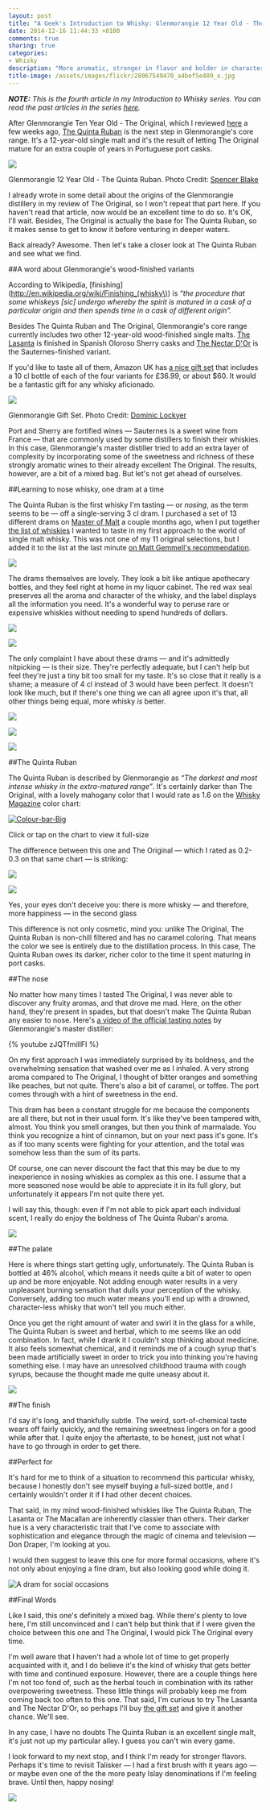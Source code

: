 ```yaml
---
layout: post
title: "A Geek's Introduction to Whisky: Glenmorangie 12 Year Old - The Quinta Ruban"
date: 2014-12-16 11:44:33 +0100
comments: true
sharing: true
categories: 
- Whisky
description: "More aromatic, stronger in flavor and bolder in character than The Original, The Quinta Ruban somehow falls short of the overall charm of its younger sibling."
title-image: /assets/images/flickr/28067549470_a4bef5e489_o.jpg
---
```


_**NOTE:** This is the fourth article in my Introduction to Whisky series. You can read the past articles in the series [here](http://www.analogsenses.com/categories/whisky/)._

After Glenmorangie Ten Year Old - The Original, which I reviewed [here](http://www.analogsenses.com/2014/11/05/a-geeks-introduction-to-whisky-glenmorangie-ten-year-old-the-original/) a few weeks ago, [The Quinta Ruban](https://glenmorangie.com/en/glenmorangie-quinta-ruban) is the next step in Glenmorangie's core range. It's a 12-year-old single malt and it's the result of letting The Original mature for an extra couple of years in Portuguese port casks. 

<p class="extra-width"><img src="/assets/images/flickr/16011138856_1046e3af5b_h.jpg"/></p>

<p class="photo-credit">Glenmorangie 12 Year Old - The Quinta Ruban. Photo Credit: <a href="https://www.flickr.com/photos/spedog/14938275144">Spencer Blake</a></p>


I already wrote in some detail about the origins of the Glenmorangie distillery in my review of The Original, so I won't repeat that part here. If you haven't read that article, now would be an excellent time to do so. It's OK, I'll wait. Besides, The Original is actually the base for The Quinta Ruban, so it makes sense to get to know it before venturing in deeper waters.

Back already? Awesome. Then let's take a closer look at The Quinta Ruban and see what we find.


##A word about Glenmorangie's wood-finished variants

According to Wikipedia, [finishing](http://en.wikipedia.org/wiki/Finishing_(whisky\)) is _“the procedure that some whiskeys [sic] undergo whereby the spirit is matured in a cask of a particular origin and then spends time in a cask of different origin”._

Besides The Quinta Ruban and The Original, Glenmorangie's core range currently includes two other 12-year-old wood-finished single malts. [The Lasanta](https://glenmorangie.com/en/glenmorangie-lasanta) is finished in Spanish Oloroso Sherry casks and [The Nectar D'Or](https://glenmorangie.com/en/glenmorangie-nectar-dor) is the Sauternes-finished variant. 

If you'd like to taste all of them, Amazon UK has [a nice gift set](http://www.amazon.co.uk/gp/product/B00H8RHLAA/) that includes a 10 cl bottle of each of the four variants for £36.99, or about $60. It would be a fantastic gift for any whisky aficionado.

<p class="extra-width"><img src="/assets/images/flickr/16037076825_ed8b6a362e_h.jpg"/></p>

<p class="photo-credit">Glenmorangie Gift Set. Photo Credit: <a href="https://www.flickr.com/photos/farehamwine/14771095568">Dominic Lockyer</a></p>

Port and Sherry are fortified wines — Sauternes is a sweet wine from France — that are commonly used by some distillers to finish their whiskies. In this case, Glenmorangie's master distiller tried to add an extra layer of complexity by incorporating some of the sweetness and richness of these strongly aromatic wines to their already excellent The Original. The results, however, are a bit of a mixed bag. But let's not get ahead of ourselves.


##Learning to nose whisky, one dram at a time

The Quinta Ruban is the first whisky I'm tasting — or _nosing_, as the term seems to be — off a single-serving 3 cl dram. I purchased a set of 13 different drams on [Master of Malt](http://www.masterofmalt.com) a couple months ago, when I put together [the list of whiskies](http://www.analogsenses.com/2014/10/09/the-finer-things-in-life-a-geeks-introduction-to-scotch/) I wanted to taste in my first approach to the world of single malt whisky. This was not one of my 11 original selections, but I added it to the list at the last minute [on Matt Gemmell's recommendation](https://twitter.com/mattgemmell/status/520225015762288641).

<p class="extra-width"><img src="/assets/images/flickr/15850618317_c7b54528cc_h.jpg"/></p>

The drams themselves are lovely. They look a bit like antique apothecary bottles, and they feel right at home in my liquor cabinet. The red wax seal preserves all the aroma and character of the whisky, and the label displays all the information you need. It's a wonderful way to peruse rare or expensive whiskies without needing to spend hundreds of dollars.

<p class="extra-width"><img src="/assets/images/flickr/15848955378_1052cfa6e1_h.jpg"/></p>

<p class="extra-width"><img src="/assets/images/flickr/16034454181_cba1711a06_h.jpg"/></p>

The only complaint I have about these drams — and it's admittedly nitpicking — is their size. They're perfectly adequate, but I can't help but feel they're just a tiny bit too small for my taste.  It's so close that it really is a shame; a measure of 4 cl instead of 3 would have been perfect. It doesn't look like much, but if there's one thing we can all agree upon it's that, all other things being equal, more whisky _is_ better.

<p class="extra-width"><img src="/assets/images/flickr/15414145964_64ddc31158_h.jpg"/></p>

<p class="extra-width"><img src="/assets/images/flickr/16010652916_f04314b8f2_h.jpg"/></p>

<p class="extra-width"><img src="/assets/images/flickr/15416808993_e42f477bc3_h.jpg"/></p>


##The Quinta Ruban

The Quinta Ruban is described by Glenmorangie as _“The darkest and most intense whisky in the extra-matured range”_. It's certainly darker than The Original, with a lovely mahogany color that I would rate as 1.6 on the [Whisky Magazine](http://www.whiskymag.com/) color chart:

<p class="extra-width"><a href="https://www.flickr.com/photos/analogsenses/15541294995" title="Colour-bar-Big by Álvaro Serrano, on Flickr"><img src="/assets/images/flickr/15541294995_3fd02f3bb8_o.jpg" alt="Colour-bar-Big"></a></p>

<p class="photo-credit">Click or tap on the chart to view it full-size</p>


The difference between this one and The Original — which I rated as 0.2-0.3 on that same chart — is striking:

<p class="extra-width"><img src="/assets/images/flickr/16036471155_769a6378fe_h.jpg"/></p>

<p class="extra-width"><img src="/assets/images/flickr/15850437019_096a335a6d_h.jpg"/></p>

<p class="photo-credit">Yes, your eyes don't deceive you: there is more whisky — and therefore, more happiness — in the second glass</p>


This difference is not only cosmetic, mind you: unlike The Original, The Quinta Ruban is non-chill filtered and has no caramel coloring. That means the color we see is entirely due to the distillation process. In this case, The Quinta Ruban owes its darker, richer color to the time it spent maturing in port casks.


##The nose

No matter how many times I tasted The Original, I was never able to discover any fruity aromas, and that drove me mad. Here, on the other hand, they're present in spades, but that doesn't make The Quinta Ruban any easier to nose. Here's [a video of the official tasting notes](https://www.youtube.com/watch?v=zJQTfmilIFI) by Glenmorangie's master distiller:

{% youtube zJQTfmilIFI %}

On my first approach I was immediately surprised by its boldness, and the overwhelming sensation that washed over me as I inhaled. A very strong aroma compared to The Original, I thought of bitter oranges and something like peaches, but not quite. There's also a bit of caramel, or toffee. The port comes through with a hint of sweetness in the end. 

This dram has been a constant struggle for me because the components are all there, but not in their usual form. It's like they've been tampered with, almost. You think you smell oranges, but then you think of marmalade. You think you recognize a hint of cinnamon, but on your next pass it's gone. It's as if too many scents were fighting for your attention, and the total was somehow less than the sum of its parts.

Of course, one can never discount the fact that this may be due to my inexperience in nosing whiskies as complex as this one. I assume that a more seasoned nose would be able to appreciate it in its full glory, but unfortunately it appears I'm not quite there yet.

I will say this, though: even if I'm not able to pick apart each individual scent, I really do enjoy the boldness of The Quinta Ruban's aroma.

<p class="extra-width"><img src="/assets/images/flickr/16036505915_2bf4d08a7e_h.jpg"/></p>


##The palate

Here is where things start getting ugly, unfortunately. The Quinta Ruban is bottled at 46% alcohol, which means it needs quite a bit of water to open up and be more enjoyable. Not adding enough water results in a very unpleasant burning sensation that dulls your perception of the whisky. Conversely, adding too much water means you'll end up with a drowned, character-less whisky that won't tell you much either.

Once you get the right amount of water and swirl it in the glass for a while, The Quinta Ruban is sweet and herbal, which to me seems like an odd combination. In fact, while I drank it I couldn't stop thinking about medicine. It also feels somewhat chemical, and it reminds me of a cough syrup that's been made artificially sweet in order to trick you into thinking you're having something else. I may have an unresolved childhood trauma with cough syrups, because the thought made me quite uneasy about it.

<p class="extra-width"><img src="/assets/images/flickr/16035801852_d67f952963_h.jpg"/></p>


##The finish

I'd say it's long, and thankfully subtle. The weird, sort-of-chemical taste wears off fairly quickly, and the remaining sweetness lingers on for a good while after that. I quite enjoy the aftertaste, to be honest, just not what I have to go through in order to get there.


##Perfect for

It's hard for me to think of a situation to recommend this particular whisky, because I honestly don't see myself buying a full-sized bottle, and I certainly wouldn't order it if I had other decent choices.

That said, in my mind wood-finished whiskies like The Quinta Ruban, The Lasanta or The Macallan are inherently classier than others. Their darker hue is a very characteristic trait that I've come to associate with sophistication and elegance through the magic of cinema and television — Don Draper, I'm looking at you. 

I would then suggest to leave this one for more formal occasions, where it's not only about enjoying a fine dram, but also looking good while doing it.

![A dram for social occasions](/assets/images/flickr/16035860742_852acd94cf_h.jpg)


##Final Words

Like I said, this one's definitely a mixed bag. While there's plenty to love here, I'm still unconvinced and I can't help but think that if I were given the choice between this one and The Original, I would pick The Original every time. 

I'm well aware that I haven't had a whole lot of time to get properly acquainted with it, and I do believe it's the kind of whisky that gets better with time and continued exposure. However, there are a couple things here I'm not too fond of, such as the herbal touch in combination with its rather overpowering sweetness. These little things will probably keep me from coming back too often to this one. That said, I'm curious to try The Lasanta and The Nectar D'Or, so perhaps I'll buy [the gift set](http://www.amazon.co.uk/gp/product/B00H8RHLAA/) and give it another chance. We'll see.

In any case, I have no doubts The Quinta Ruban is an excellent single malt, it's just not up my particular alley. I guess you can't win every game. 

I look forward to my next stop, and I think I'm ready for stronger flavors. Perhaps it's time to revisit Talisker — I had a first brush with it years ago — or maybe even one of the the more peaty Islay denominations if I'm feeling brave. Until then, happy nosing!

<p class="extra-width"><img src="/assets/images/flickr/15416873403_f77f90c62f_h.jpg"/></p>